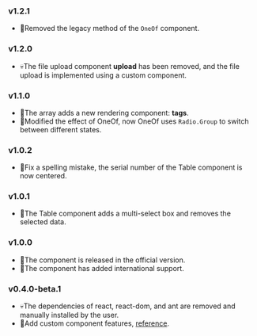 ### v1.2.1

* 🐛Removed the legacy method of the `OneOf` component.

### v1.2.0

* 💀The file upload component **upload** has been removed, and the file upload is implemented using a custom component.

### v1.1.0

* 🎉The array adds a new rendering component: **tags**.
* 🎉Modified the effect of OneOf, now OneOf uses `Radio.Group` to switch between different states.

### v1.0.2

* 🐛Fix a spelling mistake, the serial number of the Table component is now centered.

### v1.0.1

* 🌟The Table component adds a multi-select box and removes the selected data.

### v1.0.0

* 🎉The component is released in the official version.
* 🌟The component has added international support.

### v0.4.0-beta.1

* 💀The dependencies of react, react-dom, and ant are removed and manually installed by the user.
* 🌟Add custom component features, [reference](https://github.com/duan602728596/antd-schema-form/blob/master/README.md#custom-rendering-component).